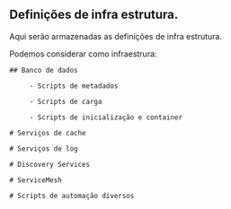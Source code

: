 ## Definições de infra estrutura.

Aqui serão armazenadas as definições de infra estrutura.

Podemos considerar como infraestrura:
    
    ## Banco de dados 

         - Scripts de metadados

         - Scripts de carga

         - Scripts de inicialização e container
    
    # Serviços de cache
    
    # Serviços de log
    
    # Discovery Services

    # ServiceMesh

    # Scripts de automação diversos